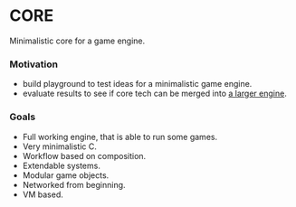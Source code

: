 # CORE
Minimalistic core for a game engine.

### Motivation
- build playground to test ideas for a minimalistic game engine.
- evaluate results to see if core tech can be merged into [a larger engine](https://github.com/r-lyeh/AVA).

### Goals
- Full working engine, that is able to run some games.
- Very minimalistic C.
- Workflow based on composition.
- Extendable systems.
- Modular game objects.
- Networked from beginning.
- VM based.
